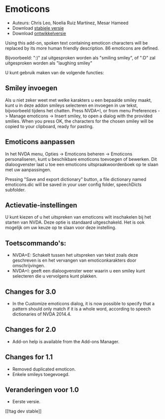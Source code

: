 # Emoticons #

* Auteurs: Chris Leo, Noelia Ruiz Martínez, Mesar Hameed
* Download [stabiele versie][1]
* Download [ontwikkelversie][2]

Using this add-on, spoken text containing emoticon characters will be
replaced by its more human friendly description.  86 emoticons are defined.

Bijvoorbeeld: ":)" zal uitgesproken worden als "smiling smiley", of ":D" zal
uitgesproken worden als "laughing smiley"

U kunt gebruik maken van de volgende functies:

## Smiley invoegen ##

Als u niet zeker weet met welke karakters u een bepaalde smiley maakt, kunt u in deze addon smileys selecteren en invoegen in uw tekst, bijvoorbeeld tijdens het chatten.
Press NVDA+I, or from menu Preferences -> Manage emoticons -> Insert smiley, to open a dialog 
with the provided smilies.
When you press OK, the characters for the chosen smiley will be copied to your clipboard, ready for pasting.


## Emoticons aanpassen ##

In het NVDA menu, Opties -> Emoticons beheren -> Emoticons personaliseren, kunt u beschikbare emoticons toevoegen of bewerken.
Dit dialoogvenster laat u toe een emoticons uitspraakwoordenboek op te slaan met uw aanpassingen.

Pressing "Save and export dictionary" button, a file dictionary named
emoticons.dic will be saved in your user config folder, speechDicts
subfolder.


## Actievatie-instellingen ##

U kunt kiezen of u het uitspreken van emoticons wilt inschakelen bij het
starten van NVDA. Deze optie is standaard uitgeschakeld. Het is ook mogelijk
om uw keuze op te slaan voor deze instelling.

## Toetscommando's: ##

*	NVDA+E: Schakelt tussen het uitspreken van tekst zoals deze geschreven is
  en het vervangen van emoticonkarakters door omschrijvingen.
*	NVDA+I: geeft een dialoogvenster weer waarin u een smiley kunt selecteren
  die u vervolgens kunt plakken.

## Changes for 3.0 ##

* In the Customize emoticons dialog, it is now possible to specify that a
  pattern should only match if it is a whole word, according to speech
  dictionaries of NVDA 2014.4.


## Changes for 2.0 ##

* Add-on help is available from the Add-ons Manager.

## Changes for 1.1 ##

* Removed duplicated emoticon.
* Enkele smileys toegevoegd.

## Veranderingen voor 1.0 ##

* Eerste versie.

[[!tag dev stable]]

[1]: http://addons.nvda-project.org/files/get.php?file=emo

[2]: http://addons.nvda-project.org/files/get.php?file=emo-dev
